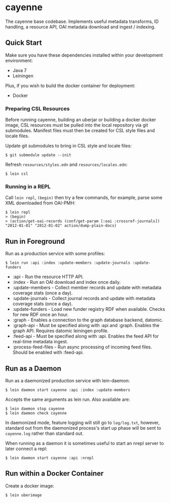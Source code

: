 # cayenne

The cayenne base codebase. Implements useful metadata transforms, ID handling, a resource API, OAI metadata
download and ingest / indexing.

## Quick Start

Make sure you have these dependencies installed within your development environment:

- Java 7
- Leiningen

Plus, if you wish to build the docker container for deployment:

- Docker

### Preparing CSL Resources

Before running cayenne, building an uberjar or building a docker docker image, CSL resources
must be pulled into the local repository via git submodules. Manifest files must then be
created for CSL style files and locale files.

Update git submodules to bring in CSL style and locale files:

    $ git submodule update --init

Refresh `resources/styles.edn` and `resources/locales.edn`:

    $ lein csl

### Running in a REPL

Call `lein repl`, `(begin)` then try a few commands, for example, parse some XML downloaded from
OAI-PMH:

    $ lein repl
    > (begin)
	> (action/get-oai-records (conf/get-param [:oai :crossref-journals]) "2012-01-01" "2012-01-02" action/dump-plain-docs)

## Run in Foreground

Run as a production service with some profiles:

    $ lein run :api :index :update-members :update-journals :update-funders

- :api - Run the resource HTTP API.
- :index - Run an OAI download and index once daily.
- :update-members - Collect member records and update with metadata coverage stats (once a day).
- :update-journals - Collect journal records and update with metadata coverage stats (once a day).
- :update-funders - Load new funder registry RDF when available. Checks for new RDF once an hour.
- :graph - Enables a connection to the graph database backend, datomic.
- :graph-api - Must be specified along with :api and :graph. Enables the graph API. Requires datomic leiningen profile.
- :feed-api - Must be specified along with :api. Enables the feed API for real-time metadata ingest.
- :process-feed-files - Run async processing of incoming feed files. Should be enabled with :feed-api.

## Run as a Daemon

Run as a daemonized production service with lein-daemon:

    $ lein daemon start cayenne :api :index :update-members

Accepts the same arguments as lein run. Also available are:

    $ lein daemon stop cayenne
    $ lein daemon check cayenne

In daemonized mode, feature logging will still go to `log/log.txt`, however,
standard out from the daemonized process's start up phase will be sent to
`cayenne.log` rather than standard out.

When running as a daemon it is sometimes useful to start an nrepl server
to later connect a repl:

    $ lein daemon start cayenne :api :nrepl

## Run within a Docker Container

Create a docker image:

    $ lein uberimage
